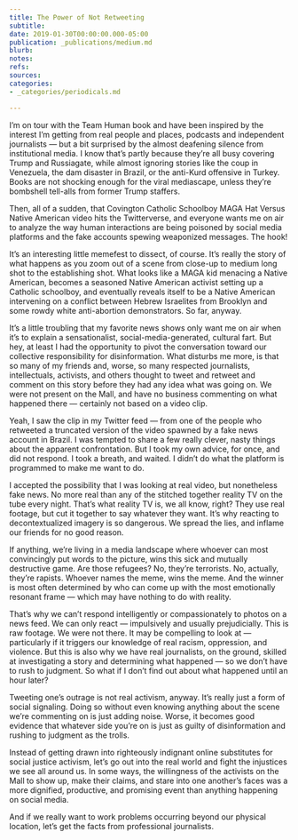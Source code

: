 ```yaml
---
title: The Power of Not Retweeting
subtitle: 
date: 2019-01-30T00:00:00.000-05:00
publication: _publications/medium.md
blurb: 
notes: 
refs: 
sources: 
categories:
- _categories/periodicals.md

---
```

I’m on tour with the Team Human book and have been inspired by the interest I’m getting from real people and places, podcasts and independent journalists — but a bit surprised by the almost deafening silence from institutional media. I know that’s partly because they’re all busy covering Trump and Russiagate, while almost ignoring stories like the coup in Venezuela, the dam disaster in Brazil, or the anti-Kurd offensive in Turkey. Books are not shocking enough for the viral mediascape, unless they’re bombshell tell-alls from former Trump staffers.

Then, all of a sudden, that Covington Catholic Schoolboy MAGA Hat Versus Native American video hits the Twitterverse, and everyone wants me on air to analyze the way human interactions are being poisoned by social media platforms and the fake accounts spewing weaponized messages. The hook!

It’s an interesting little memefest to dissect, of course. It’s really the story of what happens as you zoom out of a scene from close-up to medium long shot to the establishing shot. What looks like a MAGA kid menacing a Native American, becomes a seasoned Native American activist setting up a Catholic schoolboy, and eventually reveals itself to be a Native American intervening on a conflict between Hebrew Israelites from Brooklyn and some rowdy white anti-abortion demonstrators. So far, anyway.

It’s a little troubling that my favorite news shows only want me on air when it’s to explain a sensationalist, social-media-generated, cultural fart. But hey, at least I had the opportunity to pivot the conversation toward our collective responsibility for disinformation. What disturbs me more, is that so many of my friends and, worse, so many respected journalists, intellectuals, activists, and others thought to tweet and retweet and comment on this story before they had any idea what was going on. We were not present on the Mall, and have no business commenting on what happened there — certainly not based on a video clip.

Yeah, I saw the clip in my Twitter feed — from one of the people who retweeted a truncated version of the video spawned by a fake news account in Brazil. I was tempted to share a few really clever, nasty things about the apparent confrontation. But I took my own advice, for once, and did not respond. I took a breath, and waited. I didn’t do what the platform is programmed to make me want to do.

I accepted the possibility that I was looking at real video, but nonetheless fake news. No more real than any of the stitched together reality TV on the tube every night. That’s what reality TV is, we all know, right? They use real footage, but cut it together to say whatever they want. It’s why reacting to decontextualized imagery is so dangerous. We spread the lies, and inflame our friends for no good reason.

If anything, we’re living in a media landscape where whoever can most convincingly put words to the picture, wins this sick and mutually destructive game. Are those refugees? No, they’re terrorists. No, actually, they’re rapists. Whoever names the meme, wins the meme. And the winner is most often determined by who can come up with the most emotionally resonant frame — which may have nothing to do with reality.

That’s why we can’t respond intelligently or compassionately to photos on a news feed. We can only react — impulsively and usually prejudicially. This is raw footage. We were not there. It may be compelling to look at — particularly if it triggers our knowledge of real racism, oppression, and violence. But this is also why we have real journalists, on the ground, skilled at investigating a story and determining what happened — so we don’t have to rush to judgment. So what if I don’t find out about what happened until an hour later?

Tweeting one’s outrage is not real activism, anyway. It’s really just a form of social signaling. Doing so without even knowing anything about the scene we’re commenting on is just adding noise. Worse, it becomes good evidence that whatever side you’re on is just as guilty of disinformation and rushing to judgment as the trolls.

Instead of getting drawn into righteously indignant online substitutes for social justice activism, let’s go out into the real world and fight the injustices we see all around us. In some ways, the willingness of the activists on the Mall to show up, make their claims, and stare into one another’s faces was a more dignified, productive, and promising event than anything happening on social media.

And if we really want to work problems occurring beyond our physical location, let’s get the facts from professional journalists.